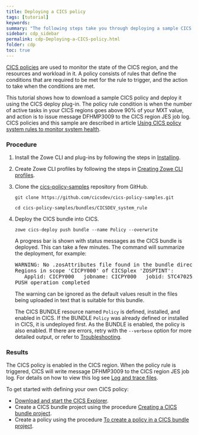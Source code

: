 ```yaml
---
title: Deploying a CICS policy
tags: [tutorial]
keywords:
summary: "The following steps take you through deploying a sample CICS bundle containing a policy."
sidebar: cdp_sidebar
permalink: cdp-Deploying-a-CICS-policy.html
folder: cdp
toc: true
---
```


[CICS policies](https://www.ibm.com/support/knowledgecenter/en/SSGMCP_5.5.0/fundamentals/policies/policies.html) are used to monitor the state of the CICS region, and the resources and workload in it. A policy consists of rules that define the conditions that are required to be met for the rule to trigger, and the action to take when the conditions are met.

This tutorial shows how to download a sample CICS policy and deploy it using the CICS deploy plug-in. The policy rule condition is when the number of active tasks in your CICS regions goes above 90% of your MXT value, and action is to issue message DFHMP3009 to the CICS region JES job log. CICS policies and this sample are described in article [Using CICS policy system rules to monitor system health](https://developer.ibm.com/cics/2017/07/04/using-cics-policy-system-rules-monitor-system-health/).

### Procedure

1. Install the Zowe CLI and plug-ins by following the steps in [Installing](cdp-Installing).

2. Create Zowe CLI profiles by following the steps in [Creating Zowe CLI profiles](cdp-Creating-Zowe-CLI-profiles).

3. Clone the [cics-policy-samples](https://github.com/cicsdev/cics-policy-samples) repository from GitHub.

   ```text
   git clone https://github.com/cicsdev/cics-policy-samples.git

   cd cics-policy-samples/bundles/CICSDEV_system_rule
   ```

4. Deploy the CICS bundle into CICS.

   ```text
   zowe cics-deploy push bundle --name Policy --overwrite
   ```

   A progress bar is shown with status messages as the CICS bundle is deployed. This can take a few minutes. The command will summarize the deployment, for example:

   <pre class="messageText">
   WARNING: No .zosAttributes file found in the bundle directory, default values will be applied.
   Regions in scope 'CICPY000' of CICSplex 'ZOSPTINT':
      Applid: CICPY000   jobname: CICPY000   jobid: STC47025   sysname: MV2C
   PUSH operation completed</pre>

   The warning can be ignored as the default values result in the files being uploaded in text that is suitable for this bundle.

   The CICS BUNDLE resource named `Policy` is defined, installed, and enabled in CICS. If the BUNDLE `Policy` was already defined or installed in CICS, it is undeployed first. As the BUNDLE is enabled, the policy is also enabled. If there are errors, retry with the `--verbose` option for more detailed output, or refer to [Troubleshooting](cdp-Log-and-trace-files).

### Results

The CICS policy is enabled in the CICS region. When the policy rule is triggered, CICS will write message DFHMP3009 to the CICS region JES job log. For details on how to view this log see [Log and trace files](cdp-Log-and-trace-files).

To get started with defining your own CICS policy:

* [Download and start the CICS Explorer](https://www.ibm.com/support/knowledgecenter/en/SSSQ3W_5.5.0/com.ibm.cics.core.help/topics/concepts/install_planning_client.html).
* Create a CICS bundle project using the procedure [Creating a CICS bundle project](https://www.ibm.com/support/knowledgecenter/SSSQ3W_5.5.0/com.ibm.cics.core.help/topics/tasks/create_bundle.html).
* Create a policy using the procedure [To create a policy in a CICS bundle project](https://www.ibm.com/support/knowledgecenter/SSSQ3W_5.5.0/com.ibm.cics.core.help/topics/tasks/task_create_policy.html).
